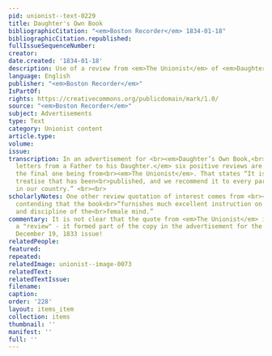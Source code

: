 ```yaml
---
pid: unionist--text-0229
title: Daughter's Own Book
bibliographicCitation: "<em>Boston Recorder</em> 1834-01-18"
bibliographicCitation.republished: 
fullIssueSequenceNumber: 
creator: 
date.created: '1834-01-18'
description: Use of a review from <em>The Unionist</em> of <em>Daughter's Own Book</em>
language: English
publisher: "<em>Boston Recorder</em>"
IsPartOf: 
rights: https://creativecommons.org/publicdomain/mark/1.0/
source: "<em>Boston Recorder</em>"
subject: Advertisements
type: Text
category: Unionist content
article.type: 
volume: 
issue: 
transcription: In an advertisement for <br><em>Daughter’s Own Book,<br>comprising
  letters from a Father to his Daughter.</em> six positive reviews are cited, including
  the final one being from<br><em>The Unionist</em>. That states “It is the most valuable
  treatise that has been<br>published, and we recommend it to every parent and daughter
  in our country.” <br><br>
scholarlyNotes: One other review quotation of interest comes from <br><em>Zion’s Herald</em>,
  contending that the book<br>“furnishes much excellent instruction on the culture
  and discipline of the<br>female mind.”
commentary: It is not clear that the quote from <em>The Unionist</em> is really from
  a "review" - it formed part of the copy in the advertisement for the book in the
  December 19, 1833 issue!
relatedPeople: 
featured: 
repeated: 
relatedImage: unionist--image-0073
relatedText: 
relatedTextIssue: 
filename: 
caption: 
order: '228'
layout: items_item
collection: items
thumbnail: ''
manifest: ''
full: ''
---
```

